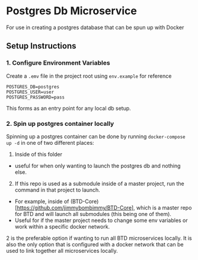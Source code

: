 # Postgres Db Microservice
For use in creating a postgres database that can be spun up with Docker

## Setup Instructions

### 1. Configure Environment Variables

Create a `.emv` file in the project root using `env.example` for reference

```env
POSTGRES_DB=postgres
POSTGRES_USER=user
POSTGRES_PASSWORD=pass
```

This forms as an entry point for any local db setup.

### 2. Spin up postgres container locally

Spinning up a postgres container can be done by running `docker-compose up -d` in one of two different places:

1. Inside of this folder 
  - useful for when only wanting to launch the postgres db and nothing else.

2. If this repo is used as a submodule inside of a master project, run the command in that project to launch. 
  - For example, inside of (BTD-Core)[https://github.com/jimmybombimmy/BTD-Core], which is a master repo for BTD and will launch all submodules (this being one of them). 
  - Useful for if the master project needs to change some env variables or work within a specific docker network.

2 is the preferable option if wanting to run all BTD microservices locally.
It is also the only option that is configured with a docker network that can be used to link together all microservices locally.